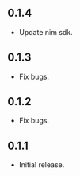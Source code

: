## 0.1.4

* Update nim sdk.

## 0.1.3

* Fix bugs.

## 0.1.2

* Fix bugs.

## 0.1.1

* Initial release.


